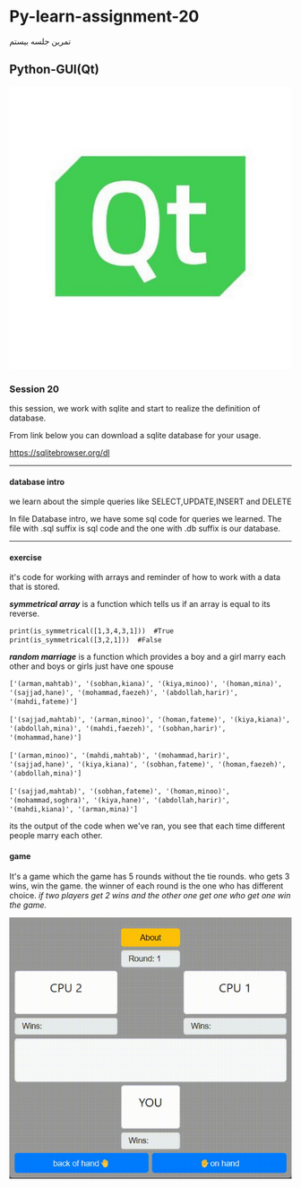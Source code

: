 # Py-learn-assignment-20
تمرین جلسه بیستم
## Python-GUI(Qt)

![GUI](assets/GUI.jpg)

### Session 20

<p>this session, we work with sqlite and start to realize the definition of database.</p>
<p>From link below you can download a sqlite database for your usage.</p>

https://sqlitebrowser.org/dl

---

#### database intro

<p>we learn about the simple queries like SELECT,UPDATE,INSERT and DELETE</p>
<p>In file Database intro, we have some sql code for queries we learned.
The file with .sql suffix is sql code and the one with .db suffix is our database.</p>

---

#### exercise

<p>it's code for working with arrays and reminder of how to work with a data that is stored.</p>

<p><b><i>symmetrical array</b></i> is a function which tells us if an array is equal to its reverse.</p>

```
print(is_symmetrical([1,3,4,3,1]))  #True
print(is_symmetrical([3,2,1]))  #False
```

<p><b><i>random marriage</b></i> is a function which provides a boy and a girl marry each other and boys or girls just have one spouse</p>

```
['(arman,mahtab)', '(sobhan,kiana)', '(kiya,minoo)', '(homan,mina)', '(sajjad,hane)', '(mohammad,faezeh)', '(abdollah,harir)', '(mahdi,fateme)']

['(sajjad,mahtab)', '(arman,minoo)', '(homan,fateme)', '(kiya,kiana)', '(abdollah,mina)', '(mahdi,faezeh)', '(sobhan,harir)', '(mohammad,hane)']

['(arman,minoo)', '(mahdi,mahtab)', '(mohammad,harir)', '(sajjad,hane)', '(kiya,kiana)', '(sobhan,fateme)', '(homan,faezeh)', '(abdollah,mina)']

['(sajjad,mahtab)', '(sobhan,fateme)', '(homan,minoo)', '(mohammad,soghra)', '(kiya,hane)', '(abdollah,harir)', '(mahdi,kiana)', '(arman,mina)']

```

<p>its the output of the code when we've ran, you see that each time different people marry each other.</p>

#### game

<p>It's a game which the game has 5 rounds without the tie rounds. who gets 3 wins, win the game. the winner of each round is the one who has different choice. <i>if two players get 2 wins and the other one get one who get one win the game.</p>

![gif](assets/ro-posht-game.gif)